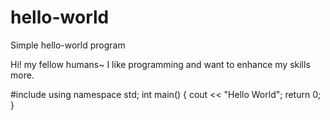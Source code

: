 # hello-world
Simple hello-world program

Hi! my fellow humans~ 
I like programming and want to enhance my skills more. 

#include <iostream>
using namespace std;
int main() 
{
    cout << "Hello World";
    return 0;
}
